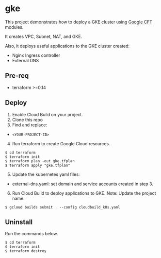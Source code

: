 # gke
This project demonstrates how to deploy a GKE cluster using [Google CFT](https://github.com/GoogleCloudPlatform/cloud-foundation-toolkit/blob/master/docs/terraform.md) modules.

It creates VPC, Subnet, NAT, and GKE.

Also, it deploys useful applications to the GKE cluster created:
- Nginx Ingress controller
- External DNS

## Pre-req
- terraform >=0.14

## Deploy

1. Enable Cloud Build on your project.
2. Clone this repo
3. Find and replace:
- `<YOUR-PROJECT-ID>`

4. Run terraform to create Google Cloud resources.
```
$ cd terraform
$ terraform init
$ terraform plan -out gke.tfplan
$ terraform apply "gke.tfplan"
```
5. Update the kubernetes yaml files:
- external-dns.yaml: set domain and service accounts created in step 3.

6. Run Cloud Build to deploy applications to GKE. 
Note: Update the project name.
```
$ gcloud builds submit . --config cloudbuild_k8s.yaml
```

## Uninstall
Run the commands below.
```
$ cd terraform
$ terraform init
$ terraform destroy
```
